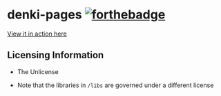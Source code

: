 # denki-pages [![forthebadge](https://forthebadge.com/images/badges/designed-in-ms-paint.svg)](https://forthebadge.com)

[View it in action here](https://tuwien2020.github.io/denki-pages/)



## Licensing Information

- The Unlicense

- Note that the libraries in `/libs` are governed under a different license

